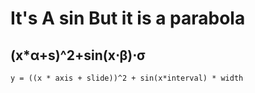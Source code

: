 # It's A sin But it is a parabola
## (x*α+s)^2+sin(x⋅β)⋅σ

`
y = ((x * axis + slide))^2 + sin(x*interval) * width
`
